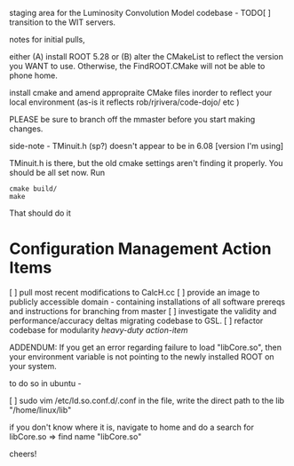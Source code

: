 staging area for the Luminosity Convolution Model codebase - 
TODO[ ] transition to the WIT servers. 

notes for initial pulls, 

either (A) install ROOT 5.28 or (B) alter the CMakeList to reflect the version you WANT to use. Otherwise, the FindROOT.CMake will not be able to phone home. 

install cmake and amend appropraite CMake files inorder to reflect your local environment (as-is it reflects rob/rjrivera/code-dojo/ etc )

PLEASE be sure to branch off the mmaster before you start making changes. 

side-note - TMinuit.h (sp?) doesn't appear to be in 6.08 [version I'm using]

TMinuit.h is there, but the old cmake settings aren't finding it properly.  You should be all set now.  Run

```
cmake build/
make
```

That should do it

# Configuration Management Action Items

[ ] pull most recent modifications to CalcH.cc
[ ] provide an image to publicly accessible domain - containing installations of all software prereqs and instructions for branching from master
[ ] investigate the validity and performance/accuracy deltas migrating codebase to GSL.
[ ] refactor codebase for modularity *heavy-duty action-item*


ADDENDUM:
If you get an error regarding failure to load "libCore.so", then your environment variable is not pointing to the newly installed ROOT on your system.

to do so in ubuntu - 

[ ] sudo vim /etc/ld.so.conf.d/<pickaname>.conf
    in the file, write the direct path to the lib "/home/linux/lib"

if you don't know where it is, navigate to home and do a search for libCore.so => find name "libCore.so"

cheers!


